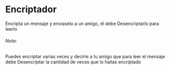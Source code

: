 <h1>Encriptador</h1>
<p>Encripta un mensaje y envíaselo a un amigo, él debe Desencriptarlo para leerlo </p>

<h6>Nota:</h6>
<p>Puedes encriptar varias veces y decirle a tu amigo que para leer el mensaje debe Desencriptar la cantidad de veces que lo hallas encriptado</p>
